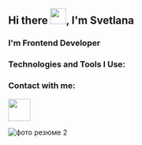 <h2>Hi there <img src="https://github.com/blackcater/blackcater/raw/main/images/Hi.gif" height="32"/>, I'm Svetlana</h2>
<h3>I'm Frontend Developer</h3>
<h3>Technologies and Tools I Use:</h3>
<h3>Contact with me:</h3>
<a name="user-content-telegram" href="https://t.me/svetalisya" target="_blank"rel="nofollow"><img width="45px" src="https://camo.githubusercontent.com/fb913f475254d97cc09e42aa0551d5f3855a251427e665f515edf51dc1e2d708/68747470733a2f2f696d672e69636f6e73382e636f6d2f636f6c6f722f3334342f74656c656772616d2d6170702d2d76312e706e67" data-canonical-src="https://img.icons8.com/color/344/telegram-app--v1.png" style="max-width: 100%;"></a>

![фото резюме 2](https://user-images.githubusercontent.com/92839518/172930873-99a23408-d908-4ec3-8893-749d64e6152a.jpg)

<!--
**Shiianova-S/Shiianova-S** is a ✨ _special_ ✨ repository because its `README.md` (this file) appears on your GitHub profile.

Here are some ideas to get you started:

- 🔭 I’m currently working on ...
- 🌱 I’m currently learning ...
- 👯 I’m looking to collaborate on ...
- 🤔 I’m looking for help with ...
- 💬 Ask me about ...
- 📫 How to reach me: ...
- 😄 Pronouns: ...
- ⚡ Fun fact: ...
-->
